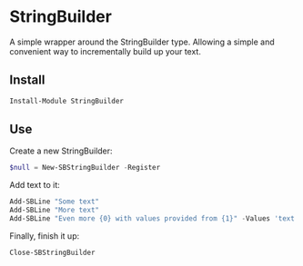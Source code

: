 ﻿# StringBuilder

A simple wrapper around the StringBuilder type.
Allowing a simple and convenient way to incrementally build up your text.

## Install

```powershell
Install-Module StringBuilder
```

## Use

Create a new StringBuilder:

```powershell
$null = New-SBStringBuilder -Register
```

Add text to it:

```powershell
Add-SBLine "Some text"
Add-SBLine "More text"
Add-SBLine "Even more {0} with values provided from {1}" -Values 'text','outside'
```

Finally, finish it up:

```powershell
Close-SBStringBuilder
```
